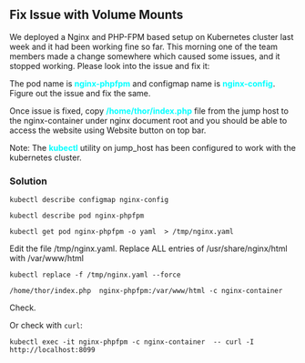 ## Fix Issue with Volume Mounts

We deployed a Nginx and PHP-FPM based setup on Kubernetes cluster last week and it had been working fine so far. This morning one of the team members made a change somewhere which caused some issues, and it stopped working. Please look into the issue and fix it:



The pod name is <span style='color:cyan'>**nginx-phpfpm**</span> and configmap name is <span style='color:cyan'>**nginx-config**</span>. Figure out the issue and fix the same.


Once issue is fixed, copy <span style='color:cyan'>**/home/thor/index.php**</span> file from the jump host to the nginx-container under nginx document root and you should be able to access the website using Website button on top bar.


Note: The <span style='color:cyan'>**kubectl**</span> utility on jump_host has been configured to work with the kubernetes cluster.

### Solution

```
kubectl describe configmap nginx-config
```

```
kubectl describe pod nginx-phpfpm
```

```
kubectl get pod nginx-phpfpm -o yaml  > /tmp/nginx.yaml
```

Edit the file /tmp/nginx.yaml.
Replace ALL entries of /usr/share/nginx/html with /var/www/html

```
kubectl replace -f /tmp/nginx.yaml --force
```

```
/home/thor/index.php  nginx-phpfpm:/var/www/html -c nginx-container
```

Check.

Or check with ```curl```:
```
kubectl exec -it nginx-phpfpm -c nginx-container  -- curl -I  http://localhost:8099
```